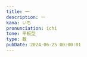 ```yaml
---
title: 一
description: 一
kana: いち
pronunciation: ichi
tone: 平板型
type: 数
pubDate: 2024-06-25 00:00:01
---
```

